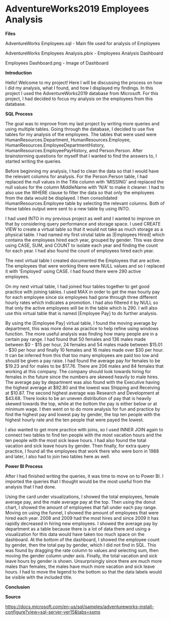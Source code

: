 # AdventureWorks2019 Employees Analysis

**Files**

AdventureWorks Employees.sql - Main file used for analysis of Employees

AdventureWorks Employees Analysis.pbix - Employees Analysis Dashboard

Employees Dashboard.png - Image of Dashboard

**Introduction**

Hello! Welcome to my project! Here I will be discussing the process on how I did my analysis, what I found, and how I displayed my findings. In this project I used the AdventureWorks2019 database from Microsoft. For this project, I had decided to focus my analysis on the employees from this database. 

**SQL Process**

The goal was to improve from my last project by writing more queries and using multiple tables. Going through the database, I decided to use five tables for my analysis of the employees. The tables that were used were HumanResources.Department, HumanResources.Employee, HumanResources.EmployeeDepartmentHistory, HumanResources.EmployeePayHistory, amd Person.Person. After brainstorming questions for myself that I wanted to find the answers to, I started writing the queries. 

Before beginning my analysis, I had to clean the data so that I would have the relevant columns for analysis. For the Person.Person table, I had replaced the null values in the Title column with 'MISSING' and replaced the null values for the column MiddleName with 'N/A' to make it cleaner. I had to also use the WHERE clause to filter the data so that only the employees from the data would be displayed. I then consolidated HumanResources.Employee table by selecting the relevant columns. Both of these tables output were sent to a new table by using INTO. 

I had used INTO in my previous project as well and I wanted to improve on that by considering query performance and storage space. I used CREATE VIEW to create a virtual table so that it would not take as much storage as a physical table. I had named my first virutal table as [Employees Hired] which contains the employees hired each year, grouped by gender. This was done using CASE, SUM, and COUNT to isolate each year and finding the count for each year. I had also found the count of employees hired each year.

The next virtual table I created documented the Employees that are active. The employees that were working there were NULL values and so I replaced it with 'Employed' using CASE. I had found there were 290 active employees. 

On my next virtual table, I had joined four tables together to get good practice with joining tables. I used MAX in order to get the max hourly pay for each employee since six employees had gone through three different hourly rates which indicates a promotion. I had also filtered it by NULL so that only the active employees will be in the table which is 290. I will also use this virtual table that is named [Employee Pay] to do further analysis. 

By using the [Employee Pay] virtual table, I found the moving average by department, this was more done as practice to help refine using windows function. The more useful analysis was finding how many people are in a certain pay range. I had found that 50 females and 136 males made between $0 - $15 per hour, 24 females and 54 males made between $15.01 - $30 per hour and finally 10 females and 16 males made over $30 per hour. It can be inferred from this that too many employees are paid too low and should be given a pay raise. I had found the average pay for females to be $19.23 and for males to be $17.76. There are 206 males and 84 females that working at this company. The company should look towards hiring for females in the future since the numbers are skewed heavily to male hires. The average pay by department was also found with the Executive having the highest average at $92.80 and the lowest was Shipping and Receiving at $10.87. The second highest average was Research and Development at $43.68. There looks to be an uneven distribution of pay that is heavily skewed towards the top, while at the bottom the pay is either below or at minimum wage. I then went on to do more analysis for fun and practice by find the highest pay and lowest pay by gender, the top ten people with the highest hourly rate and the ten people that were payed the lowest. 

I also wanted to get more practice with joins, so I used INNER JOIN again to connect two tables to find ten people with the most vacation hours and the ten people with the most sick leave hours. I had also found the total vacation and sick leave hours by gender. Then finally, for extra query practice, I found all the employees that work there who were born in 1988 and later, I also had to join two tables here as well. 

**Power BI Process**

After I had finished writing the queries, it was time to move on to Power BI. I imported the queries that I thought would be the most useful from the analysis that I had done.

Using the card under visualizations, I showed the total employees, female average pay, and the male average pay at the top. Then using the donut chart, I showed the amount of employees that fall under each pay range. Moving on using the funnel, I showed the amount of employees that were hired each year. 2008 and 2009 had the most hires and since 2009 it has rapidly decreased in hiring new employees. I showed the average pay by department as a table because there is a lot of data there and using a visualization for this data would have taken too much space on the dashboard. At the bottom of the dashboard, I showed the employee count by gender, then the total pay by gender, which I did not find in SQL. This was found by dragging the rate column to values and selecting sum, then moving the gender column under axis. Finally, the total vacation and sick leave hours by gender is shown. Unsurprisingly since there are much more males than females, the males have much more vacation and sick leave hours. I had to move the legend to the bottom so that the data labels would be visible with the included title. 

**Conclusion**


**Source**

https://docs.microsoft.com/en-us/sql/samples/adventureworks-install-configure?view=sql-server-ver15&tabs=ssms
